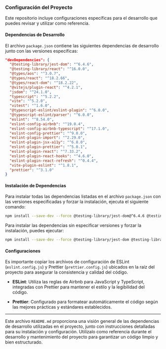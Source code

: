 ### Configuración del Proyecto

Este repositorio incluye configuraciones específicas para el desarrollo que puedes revisar y utilizar como referencia.

#### Dependencias de Desarrollo

El archivo `package.json` contiene las siguientes dependencias de desarrollo junto con las versiones específicas:

```json
"devDependencies": {
  "@testing-library/jest-dom": "^6.4.6",
  "@testing-library/react": "^16.0.0",
  "@types/aos": "^3.0.7",
  "@types/react": "^18.2.66",
  "@types/react-dom": "^18.2.22",
  "@vitejs/plugin-react": "^4.2.1",
  "jsdom": "^24.1.0",
  "typescript": "^5.2.2",
  "vite": "^5.2.0",
  "vitest": "^1.6.0",
  "@typescript-eslint/eslint-plugin": "^6.0.0",
  "@typescript-eslint/parser": "^6.0.0",
  "eslint": "^8.54.0",
  "eslint-config-airbnb": "^19.0.4",
  "eslint-config-airbnb-typescript": "^17.1.0",
  "eslint-config-prettier": "^9.0.0",
  "eslint-plugin-import": "^2.29.0",
  "eslint-plugin-jsx-a11y": "^6.8.0",
  "eslint-plugin-prettier": "^5.0.1",
  "eslint-plugin-react": "^7.33.2",
  "eslint-plugin-react-hooks": "^4.6.0",
  "eslint-plugin-react-refresh": "^0.4.4",
  "vite-plugin-eslint": "^1.8.1",
  "prettier": "^3.1.0"
}
```

#### Instalación de Dependencias

Para instalar todas las dependencias listadas en el archivo `package.json` con las versiones especificadas y forzar la instalación, ejecuta el siguiente comando:

```bash
npm install --save-dev --force @testing-library/jest-dom@^6.4.6 @testing-library/react@^16.0.0 @types/aos@^3.0.7 @types/react@^18.2.66 @types/react-dom@^18.2.22 @vitejs/plugin-react@^4.2.1 jsdom@^24.1.0 typescript@^5.2.2 vite@^5.2.0 vitest@^1.6.0 @typescript-eslint/eslint-plugin@^6.0.0 @typescript-eslint/parser@^6.0.0 eslint@^8.54.0 eslint-config-airbnb@^19.0.4 eslint-config-airbnb-typescript@^17.1.0 eslint-config-prettier@^9.0.0 eslint-plugin-import@^2.29.0 eslint-plugin-jsx-a11y@^6.8.0 eslint-plugin-prettier@^5.0.1 eslint-plugin-react@^7.33.2 eslint-plugin-react-hooks@^4.6.0 eslint-plugin-react-refresh@^0.4.4 vite-plugin-eslint@^1.8.1 prettier@^3.1.0
```

Para instalar las dependencias sin especificar versiones y forzar la instalación, puedes ejecutar:

```bash
npm install --save-dev --force @testing-library/jest-dom @testing-library/react @types/aos @types/react @types/react-dom @vitejs/plugin-react jsdom typescript vite vitest @typescript-eslint/eslint-plugin @typescript-eslint/parser eslint eslint-config-airbnb eslint-config-airbnb-typescript eslint-config-prettier eslint-plugin-import eslint-plugin-jsx-a11y eslint-plugin-prettier eslint-plugin-react eslint-plugin-react-hooks eslint-plugin-react-refresh vite-plugin-eslint prettier
```

#### Configuraciones

Es importante copiar los archivos de configuración de ESLint (`eslint.config.js`) y Prettier (`prettier.config.js`) ubicados en la raíz del proyecto para asegurar la consistencia y calidad del código.

- **ESLint**: Utiliza las reglas de Airbnb para JavaScript y TypeScript, integradas con Prettier para mantener el estilo y la legibilidad del código.

- **Prettier**: Configurado para formatear automáticamente el código según las mejores prácticas y estándares establecidos.

---

Este archivo `README.md` proporciona una visión general de las dependencias de desarrollo utilizadas en el proyecto, junto con instrucciones detalladas para su instalación y configuración. Utilízalo como referencia durante el desarrollo y mantenimiento del proyecto para garantizar un código limpio y bien estructurado.

